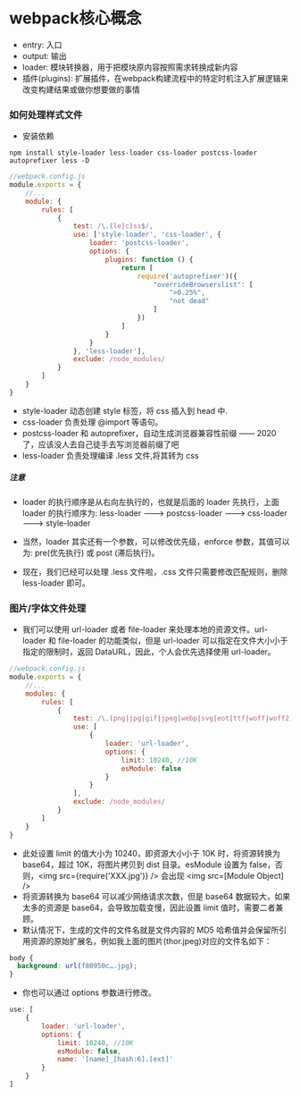 # webpack核心概念
- entry: 入口
- output: 输出
- loader: 模块转换器，用于把模块原内容按照需求转换成新内容
- 插件(plugins): 扩展插件，在webpack构建流程中的特定时机注入扩展逻辑来改变构建结果或做你想要做的事情

### 如何处理样式文件
- 安装依赖
```
npm install style-loader less-loader css-loader postcss-loader autoprefixer less -D
```
```javascript
//webpack.config.js
module.exports = {
    //...
    module: {
        rules: [
            {
                test: /\.(le|c)ss$/,
                use: ['style-loader', 'css-loader', {
                    loader: 'postcss-loader',
                    options: {
                        plugins: function () {
                            return [
                                require('autoprefixer')({
                                    "overrideBrowserslist": [
                                        ">0.25%",
                                        "not dead"
                                    ]
                                })
                            ]
                        }
                    }
                }, 'less-loader'],
                exclude: /node_modules/
            }
        ]
    }
}
```
  - style-loader 动态创建 style 标签，将 css 插入到 head 中.
  - css-loader 负责处理 @import 等语句。
  - postcss-loader 和 autoprefixer，自动生成浏览器兼容性前缀 —— 2020了，应该没人去自己徒手去写浏览器前缀了吧
  - less-loader 负责处理编译 .less 文件,将其转为 css
  ##### 注意
  - loader 的执行顺序是从右向左执行的，也就是后面的 loader 先执行，上面 loader 的执行顺序为: less-loader ---> postcss-loader ---> css-loader ---> style-loader

  - 当然，loader 其实还有一个参数，可以修改优先级，enforce 参数，其值可以为: pre(优先执行) 或 post (滞后执行)。

  - 现在，我们已经可以处理 .less 文件啦，.css 文件只需要修改匹配规则，删除 less-loader 即可。

### 图片/字体文件处理
- 我们可以使用 url-loader 或者 file-loader 来处理本地的资源文件。url-loader 和 file-loader 的功能类似，但是 url-loader 可以指定在文件大小小于指定的限制时，返回 DataURL，因此，个人会优先选择使用 url-loader。
```javascript
//webpack.config.js
module.exports = {
    //...
    modules: {
        rules: [
            {
                test: /\.(png|jpg|gif|jpeg|webp|svg|eot|ttf|woff|woff2)$/,
                use: [
                    {
                        loader: 'url-loader',
                        options: {
                            limit: 10240, //10K
                            esModule: false 
                        }
                    }
                ],
                exclude: /node_modules/
            }
        ]
    }
}
```
- 此处设置 limit 的值大小为 10240，即资源大小小于 10K 时，将资源转换为 base64，超过 10K，将图片拷贝到 dist 目录。esModule 设置为 false，否则，<img src={require('XXX.jpg')} /> 会出现 <img src=[Module Object] />
- 将资源转换为 base64 可以减少网络请求次数，但是 base64 数据较大，如果太多的资源是 base64，会导致加载变慢，因此设置 limit 值时，需要二者兼顾。
- 默认情况下，生成的文件的文件名就是文件内容的 MD5 哈希值并会保留所引用资源的原始扩展名，例如我上面的图片(thor.jpeg)对应的文件名如下：
```css
body {
  background: url(f80950c….jpg);
}
```
- 你也可以通过 options 参数进行修改。
```javascript
use: [
    {
        loader: 'url-loader',
        options: {
            limit: 10240, //10K
            esModule: false,
            name: '[name]_[hash:6].[ext]'
        }
    }
]
```